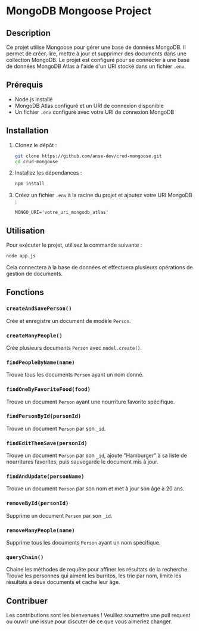 

# MongoDB Mongoose Project

## Description

Ce projet utilise Mongoose pour gérer une base de données MongoDB. Il permet de créer, lire, mettre à jour et supprimer des documents dans une collection MongoDB. Le projet est configuré pour se connecter à une base de données MongoDB Atlas à l'aide d'un URI stocké dans un fichier `.env`.

## Prérequis

- Node.js installé
- MongoDB Atlas configuré et un URI de connexion disponible
- Un fichier `.env` configuré avec votre URI de connexion MongoDB

## Installation

1. Clonez le dépôt :

   ```bash
   git clone https://github.com/anse-dev/crud-mongoose.git
   cd crud-mongoose
   ```

2. Installez les dépendances :

   ```bash
   npm install
   ```

3. Créez un fichier `.env` à la racine du projet et ajoutez votre URI MongoDB :

   ```env
   MONGO_URI='votre_uri_mongodb_atlas'
   ```

## Utilisation

Pour exécuter le projet, utilisez la commande suivante :

```bash
node app.js
```

Cela connectera à la base de données et effectuera plusieurs opérations de gestion de documents.

## Fonctions

### `createAndSavePerson()`

Crée et enregistre un document de modèle `Person`.

### `createManyPeople()`

Crée plusieurs documents `Person` avec `model.create()`.

### `findPeopleByName(name)`

Trouve tous les documents `Person` ayant un nom donné.

### `findOneByFavoriteFood(food)`

Trouve un document `Person` ayant une nourriture favorite spécifique.

### `findPersonById(personId)`

Trouve un document `Person` par son `_id`.

### `findEditThenSave(personId)`

Trouve un document `Person` par son `_id`, ajoute "Hamburger" à sa liste de nourritures favorites, puis sauvegarde le document mis à jour.

### `findAndUpdate(personName)`

Trouve un document `Person` par son nom et met à jour son âge à 20 ans.

### `removeById(personId)`

Supprime un document `Person` par son `_id`.

### `removeManyPeople(name)`

Supprime tous les documents `Person` ayant un nom spécifique.

### `queryChain()`

Chaine les méthodes de requête pour affiner les résultats de la recherche. Trouve les personnes qui aiment les burritos, les trie par nom, limite les résultats à deux documents et cache leur âge.



## Contribuer

Les contributions sont les bienvenues ! Veuillez soumettre une pull request ou ouvrir une issue pour discuter de ce que vous aimeriez changer.


